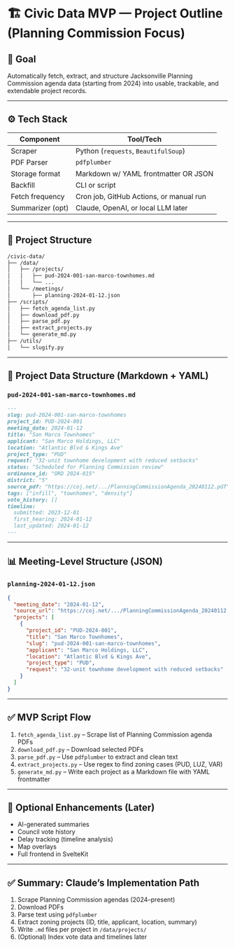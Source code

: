 # 🏗️ Civic Data MVP — Project Outline (Planning Commission Focus)

## 🎯 Goal

Automatically fetch, extract, and structure Jacksonville Planning Commission agenda data (starting from 2024) into usable, trackable, and extendable project records.

---

## ⚙️ Tech Stack

| Component         | Tool/Tech                          |
|------------------|------------------------------------|
| Scraper          | Python (`requests`, `BeautifulSoup`) |
| PDF Parser       | `pdfplumber`                       |
| Storage format   | Markdown w/ YAML frontmatter OR JSON |
| Backfill         | CLI or script                      |
| Fetch frequency  | Cron job, GitHub Actions, or manual run |
| Summarizer (opt) | Claude, OpenAI, or local LLM later |

---

## 📁 Project Structure

```bash
/civic-data/
├── /data/
│   ├── /projects/
│   │   ├── pud-2024-001-san-marco-townhomes.md
│   │   └── ...
│   └── /meetings/
│       ├── planning-2024-01-12.json
├── /scripts/
│   ├── fetch_agenda_list.py
│   ├── download_pdf.py
│   ├── parse_pdf.py
│   ├── extract_projects.py
│   └── generate_md.py
├── /utils/
│   └── slugify.py
```

---

## 📄 Project Data Structure (Markdown + YAML)

### `pud-2024-001-san-marco-townhomes.md`

```md
---
slug: pud-2024-001-san-marco-townhomes
project_id: PUD-2024-001
meeting_date: 2024-01-12
title: "San Marco Townhomes"
applicant: "San Marco Holdings, LLC"
location: "Atlantic Blvd & Kings Ave"
project_type: "PUD"
request: "32-unit townhome development with reduced setbacks"
status: "Scheduled for Planning Commission review"
ordinance_id: "ORD 2024-015"
district: "5"
source_pdf: "https://coj.net/.../PlanningCommissionAgenda_20240112.pdf"
tags: ["infill", "townhomes", "density"]
vote_history: []
timeline:
  submitted: 2023-12-01
  first_hearing: 2024-01-12
  last_updated: 2024-01-12
---
```

---

## 📊 Meeting-Level Structure (JSON)

### `planning-2024-01-12.json`

```json
{
  "meeting_date": "2024-01-12",
  "source_url": "https://coj.net/.../PlanningCommissionAgenda_20240112.pdf",
  "projects": [
    {
      "project_id": "PUD-2024-001",
      "title": "San Marco Townhomes",
      "slug": "pud-2024-001-san-marco-townhomes",
      "applicant": "San Marco Holdings, LLC",
      "location": "Atlantic Blvd & Kings Ave",
      "project_type": "PUD",
      "request": "32-unit townhome development with reduced setbacks"
    }
  ]
}
```

---

## ✅ MVP Script Flow

1. `fetch_agenda_list.py` – Scrape list of Planning Commission agenda PDFs
2. `download_pdf.py` – Download selected PDFs
3. `parse_pdf.py` – Use `pdfplumber` to extract and clean text
4. `extract_projects.py` – Use regex to find zoning cases (PUD, LUZ, VAR)
5. `generate_md.py` – Write each project as a Markdown file with YAML frontmatter

---

## 🔁 Optional Enhancements (Later)

- AI-generated summaries
- Council vote history
- Delay tracking (timeline analysis)
- Map overlays
- Full frontend in SvelteKit

---

## ✅ Summary: Claude’s Implementation Path

1. Scrape Planning Commission agendas (2024–present)
2. Download PDFs
3. Parse text using `pdfplumber`
4. Extract zoning projects (ID, title, applicant, location, summary)
5. Write `.md` files per project in `/data/projects/`
6. (Optional) Index vote data and timelines later